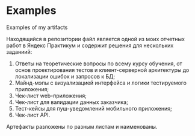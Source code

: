 # Examples
Examples of my artifacts

Находящийся в репозитории файл является одной из моих отчетных работ в Яндекс Практикум и содержит решения для нескольких заданиий:
  1. Ответы на теоретические вопросы по всему курсу обучения, от основ проектирования тестов и клиент-серверной архитектуры до локализации ошибок и запросов к БД;
  2. Майнд-мэпы с визуализацией интерфейса и логики тестируемого приложения;
  3. Чек-лист web-приложения;
  4. Чек-лист для валидации данных заказчика;
  5. Тест-кейсы для пуш-уведомлений мобильного приложения;
  6. Чек-лист API.
  
  Артефакты разложены по разным листам и наименованы.
